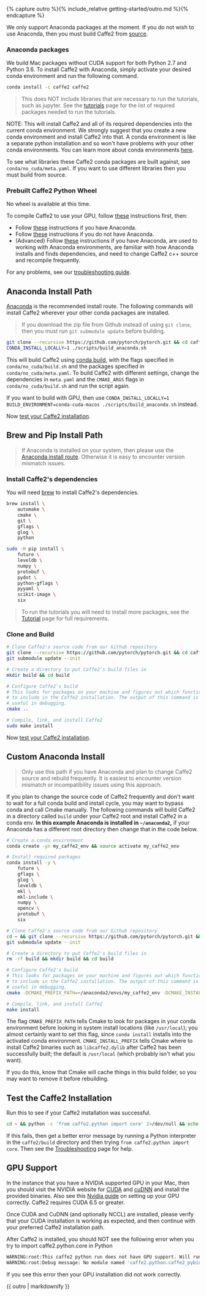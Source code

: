 {% capture outro %}{% include_relative getting-started/outro.md %}{% endcapture %}

<block class="mac prebuilt" />

We only support Anaconda packages at the moment. If you do not wish to use Anaconda, then you must build Caffe2 from [source](https://caffe2.ai/docs/getting-started.html?platform=mac&configuration=compile).

### Anaconda packages

We build Mac packages without CUDA support for both Python 2.7 and Python 3.6. To install Caffe2 with Anaconda, simply activate your desired conda environment and run the following command.

```bash
conda install -c caffe2 caffe2
```

> This does NOT include libraries that are necessary to run the tutorials, such as jupyter. See the [tutorials](https://caffe2.ai/docs/tutorials) page for the list of required packages needed to run the tutorials.

NOTE: This will install Caffe2 and all of its required dependencies into the current conda environment. We strongly suggest that you create a new conda environment and install Caffe2 into that. A conda environment is like a separate python installation and so won't have problems with your other conda environments. You can learn more about conda environments [here](https://conda.io/docs/user-guide/tasks/manage-environments.html).

To see what libraries these Caffe2 conda packages are built against, see `conda/no_cuda/meta.yaml`. If you want to use different libraries then you must build from  source.

### Prebuilt Caffe2 Python Wheel

No wheel is available at this time.


<block class="mac compile" />

To compile Caffe2 to use your GPU, follow [these](#gpu-support) instructions first, then:

* Follow [these](#anaconda-install-path) instructions if you have Anaconda.
* Follow [these](#brew-and-pip-install-path) instructions if you do not have Anaconda.
* (Advanced) Follow [these](#custom-anaconda-install) instructions if you have Anaconda, are used to working with Anaconda environments, are familiar with how Anaconda installs and finds dependencies, and need to change Caffe2 c++ source and recompile frequently.

For any problems, see our [troubleshooting guide](faq.html).

## Anaconda Install Path

[Anaconda](https://www.continuum.io/downloads) is the recommended install route.  The following commands will install Caffe2 wherever your other conda packages are installed.

> If you download the zip file from Github instead of using `git clone`, then you must run `git submodule update` before building.

```bash
git clone --recursive https://github.com/pytorch/pytorch.git && cd caffe2
CONDA_INSTALL_LOCALLY=1 ./scripts/build_anaconda.sh
```

This will build Caffe2 using [conda build](https://conda.io/docs/user-guide/tasks/build-packages/recipe.html), with the flags specified in `conda/no_cuda/build.sh` and the packages specified in `conda/no_cuda/meta.yaml`. To build Caffe2 with different settings, change the dependencies in `meta.yaml` and the `CMAKE_ARGS` flags in `conda/no_cuda/build.sh` and run the script again.

If you want to build with GPU, then use `CONDA_INSTALL_LOCALLY=1 BUILD_ENVIRONMENT=conda-cuda-macos ./scripts/build_anaconda.sh` instead.

Now [test your Caffe2 installation](#test-the-caffe2-installation).


## Brew and Pip Install Path

> If Anaconda is installed on your system, then please use the [Anaconda install route](https://caffe2.ai/docs/getting-started.html?platform=mac&configuration=compile#anaconda-install-path). Otherwise it is easy to encounter version mismatch issues.

### Install Caffe2's dependencies

You will need [brew](https://brew.sh/) to install Caffe2's dependencies.

```bash
brew install \
    automake \
    cmake \
    git \
    gflags \
    glog \
    python
```

```bash
sudo -H pip install \
    future \
    leveldb \
    numpy \
    protobuf \
    pydot \
    python-gflags \
    pyyaml \
    scikit-image \
    six
```

> To run the tutorials you will need to install more packages, see the [Tutorial](https://caffe2.ai/docs/tutorials) page for full requirements.

### Clone and Build

```bash
# Clone Caffe2's source code from our Github repository
git clone --recursive https://github.com/pytorch/pytorch.git && cd caffe2
git submodule update --init

# Create a directory to put Caffe2's build files in
mkdir build && cd build

# Configure Caffe2's build
# This looks for packages on your machine and figures out which functionality
# to include in the Caffe2 installation. The output of this command is very
# useful in debugging.
cmake ..

# Compile, link, and install Caffe2
sudo make install
```

Now [test your Caffe2 installation](#test-the-caffe2-installation).

## Custom Anaconda Install

> Only use this path if you have Anaconda and plan to change Caffe2 source and rebuild frequently. It is easiest to encounter version mismatch or incompatibility issues using this approach.

If you plan to change the source code of Caffe2 frequently and don't want to wait for a full conda build and install cycle, you may want to bypass conda and call Cmake manually. The following commands will build Caffe2 in a directory called `build` under your Caffe2 root and install Caffe2 in a conda env. **In this example Anaconda is installed in `~/anaconda2`,** if your Anaconda has a different root directory then change that in the code below.

```bash
# Create a conda environment
conda create -yn my_caffe2_env && source activate my_caffe2_env

# Install required packages
conda install -y \
    future \
    gflags \
    glog \
    leveldb \
    mkl \
    mkl-include \
    numpy \
    opencv \
    protobuf \
    six

# Clone Caffe2's source code from our Github repository
cd ~ && git clone --recursive https://github.com/pytorch/pytorch.git && cd caffe2
git submodule update --init

# Create a directory to put Caffe2's build files in
rm -rf build && mkdir build && cd build

# Configure Caffe2's build
# This looks for packages on your machine and figures out which functionality
# to include in the Caffe2 installation. The output of this command is very
# useful in debugging.
cmake -DCMAKE_PREFIX_PATH=~/anaconda2/envs/my_caffe2_env -DCMAKE_INSTALL_PREFIX=~/anaconda2/envs/my_caffe2_env ..

# Compile, link, and install Caffe2
make install
```

The flag `CMAKE_PREFIX_PATH` tells Cmake to look for packages in your conda environment before looking in system install locations (like `/usr/local`); you almost certainly want to set this flag, since `conda install` installs into the activated conda environment. `CMAKE_INSTALL_PREFIX` tells Cmake where to install Caffe2 binaries such as `libcaffe2.dylib` after Caffe2 has been successfully built; the default is `/usr/local` (which probably isn't what you want).

If you do this, know that Cmake will cache things in this build folder, so you may want to remove it before rebuilding.

## Test the Caffe2 Installation
Run this to see if your Caffe2 installation was successful. 

```bash
cd ~ && python -c 'from caffe2.python import core' 2>/dev/null && echo "Success" || echo "Failure"
```

If this fails, then get a better error message by running a Python interpreter in the `caffe2/build` directory and then trying `from caffe2.python import core`. Then see the [Troubleshooting](faq.html) page for help.

## GPU Support

In the instance that you have a NVIDIA supported GPU in your Mac, then you should visit the NVIDIA website for [CUDA](https://developer.nvidia.com/cuda-downloads) and [cuDNN](https://developer.nvidia.com/cudnn) and install the provided binaries. Also see this [Nvidia guide](http://docs.nvidia.com/cuda/cuda-installation-guide-mac-os-x/) on setting up your GPU correctly. Caffe2 requires CUDA 6.5 or greater.

Once CUDA and CuDNN (and optionally NCCL) are installed, please verify that your CUDA installation is working as expected, and then continue with your preferred Caffe2 installation path. 

After Caffe2 is installed, you should NOT see the following error when you try to import caffe2.python.core in Python

```bash
WARNING:root:This caffe2 python run does not have GPU support. Will run in CPU only mode.
WARNING:root:Debug message: No module named 'caffe2.python.caffe2_pybind11_state_gpu'
```

If you see this error then your GPU installation did not work correctly.

{{ outro | markdownify }}

<block class="mac docker" />

<block class="mac cloud" />
